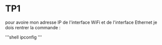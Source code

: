 # TP1

pour avoire mon adresse IP de l'interface WiFi et de l'interface Ethernet je dois rentrer la commande :

'''shell
ipconfig
'''